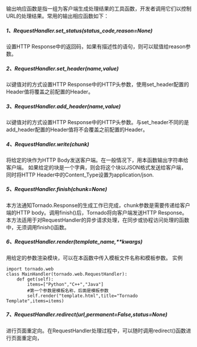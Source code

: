 输出响应函数是指一组为客户端生成处理结果的工具函数，开发者调用它们以控制URL的处理结果。常用的输出相应函数如下：

##### 1、RequestHandler.set_status(status_code,reason=None)
设置HTTP Response中的返回码，如果有描述性的语句，则可以赋值给reason参数。
##### 2、RequestHandler.set_header(name,value)
以键值对的方式设置HTTP Response中的HTTP头参数，使用set_header配置的Header值将覆盖之前配置的Header。
##### 3、RequestHandler.add_header(name,value)
以键值对的方式设置HTTP Response中的HTTP头参数。与set_header不同的是add_header配置的Header值将不会覆盖之前配置的Header。
##### 4、RequestHandler.write(chunk)
将给定的块作为HTTP Body发送客户端。在一般情况下，用本函数输出字符串给客户端。
如果给定的块是一个字典，则会将这个块以JSON格式发送给客户端，同时将HTTP Header中的Content_Type设置为application/json.

##### 5、RequestHandler.finish(chunk=None)
本方法通知Tornado.Response的生成工作已完成，chunk参数是需要传递给客户端的HTTP body。调用finish()后，Tornado将向客户端发送HTTP Response。
本方法适用于对RequestHandler的异步请求处理，在同步或协程访问处理的函数中，无须调用finish()函数。

##### 6、RequestHandler.render(template_name,**kwargs)
用给定的参数渲染模块，可以在本函数中传入模板文件名称和模板参数。
实例
```
import tornado.web
class MainHandler(tornado.web.RequestHandler):
    def get(self):
        items=["Python","C++","Java"]
        #第一个参数是模板名称，后面是模板参数
        self.render("template.html",title="Tornado Template",items=items)
```
##### 7、RequestHandler.redirect(url,permanent=False,status=None)
进行页面重定向。在RequestHandler处理过程中，可以随时调用redirect()函数进行页面重定向，






